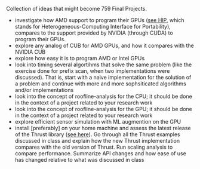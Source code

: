 Collection of ideas that might become 759 Final Projects.

- investigate how AMD support to program their GPUs ([see HIP](https://rocmdocs.amd.com/en/latest/Programming_Guides/HIP-GUIDE.html), which stands for Heterogeneous-Computing Interface for Portability), compares to the support provided by NVIDIA (through CUDA) to program their GPUs.
- explore any analog of CUB for AMD GPUs, and how it compares with the NVIDIA CUB
- explore how easy it is to program AMD or Intel GPUs
- look into timing several algortihms that solve the same problem (like the exercise done for prefix scan, when two implementations were discussed). That is, start with a naive implementation for the solution of a problem and continue with more and more sophsiticated algorithms and/or implementations
- look into the concept of roofline-analysis for the CPU; it should be done in the context of a project related to your research work
- look into the concept of roofline-analysis for the GPU; it should be done in the context of a project related to your research work
- explore efficient sensor simulation with ML augmention on the GPU
- install [preferably] on your home machine and assess the latest release of the Thrust library ([see here](https://github.com/NVIDIA/thrust/releases)). Go through all the Thrust examples discussed in class and explain how the new Thrust implementation compares with the old version of Thrust. Run scaling analysis to compare performance. Summarize API changes and how ease of use has changed relative to what was discussed in class
